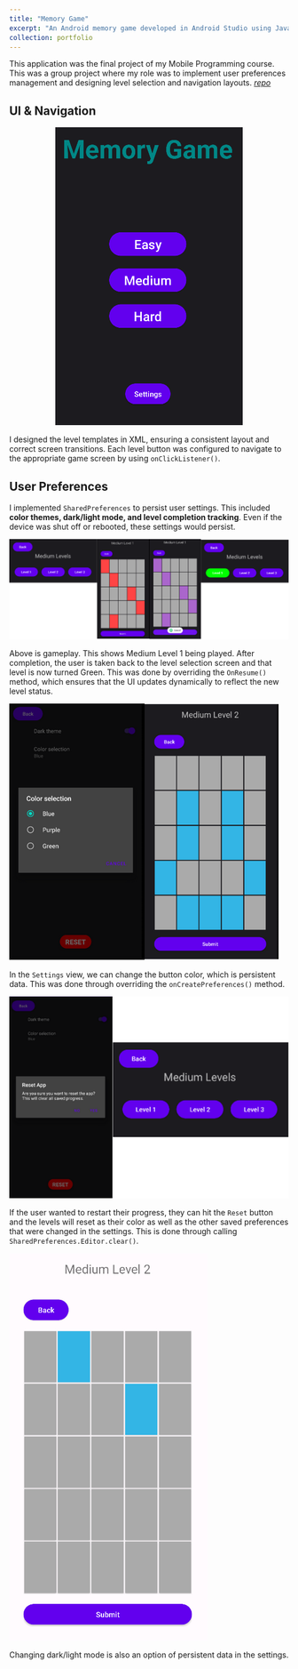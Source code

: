 ```yaml
---
title: "Memory Game"
excerpt: "An Android memory game developed in Android Studio using Java and XML, featuring user preferences management and dynamic level selection. [*repo*](https://github.com/acortez1003/MemoryGame).<br/><img src='/images/home.PNG' style='display: block; margin: auto;'>"
collection: portfolio
---
```


This application was the final project of my Mobile Programming course. This was a group project where my role was to implement user preferences management and designing level selection and navigation layouts. [*repo*](https://github.com/acortez1003/MemoryGame)

## UI & Navigation

<div style="text-align: center;">
    <img src="/images/home.PNG" alt="Home">
</div>

I designed the level templates in XML, ensuring a consistent layout and correct screen transitions. Each level button was configured to navigate to the appropriate game screen by using `onClickListener()`.

## User Preferences

I implemented `SharedPreferences` to persist user settings. This included **color themes, dark/light mode, and level completion tracking**. Even if the device was shut off or rebooted, these settings would persist.

![Gameplay](/images/gameplay.png)

Above is gameplay. This shows Medium Level 1 being played. After completion, the user is taken back to the level selection screen and that level is now turned Green. This was done by overriding the `OnResume()` method, which ensures that the UI updates dynamically to reflect the new level status. 

![Color change](/images/color_change.png)

In the `Settings` view, we can change the button color, which is persistent data. This was done through overriding the `onCreatePreferences()` method.

![Reset](/images/reset.png)

If the user wanted to restart their progress, they can hit the `Reset` button and the levels will reset as their color as well as the other saved preferences that were changed in the settings. This is done through calling `SharedPreferences.Editor.clear()`.

![Light mode](/images/light_mode.PNG)

Changing dark/light mode is also an option of persistent data in the settings.